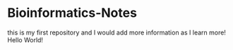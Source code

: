 # Bioinformatics-Notes

this is my first repository and I would add more information as I learn more!
Hello World!
